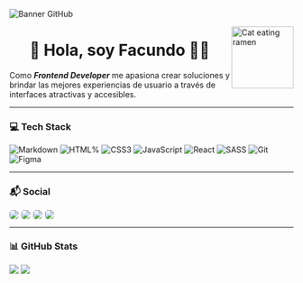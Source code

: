 ![Banner GitHub](https://i.ibb.co/kQ2SrJz/Untitled-design.png)

<img align="right" alt="Cat eating ramen" height="110px" src="https://i.ibb.co/v3p3cC9/catramen.gif"/>

<h1 align="center" border="none">👋 Hola, soy Facundo 🐱‍👤</h1>

Como **_Frontend Developer_** me apasiona crear soluciones y brindar las mejores experiencias de usuario a través de interfaces atractivas y accesibles.

---

### 💻  Tech Stack

![Markdown](https://img.shields.io/badge/Markdown-000000?style=for-the-badge&logo=markdown&logoColor=white)
![HTML%](https://img.shields.io/badge/HTML5-E34F26?style=for-the-badge&logo=html5&logoColor=white)
![CSS3](https://img.shields.io/badge/CSS3-1572B6?style=for-the-badge&logo=css3&logoColor=white)
![JavaScript](https://img.shields.io/badge/JavaScript-F7DF1E?style=for-the-badge&logo=JavaScript&logoColor=white)
![React](https://img.shields.io/badge/React-20232A?style=for-the-badge&logo=react&logoColor=61DAFB)
![SASS](https://img.shields.io/badge/Sass-CC6699?style=for-the-badge&logo=sass&logoColor=white)
![Git](https://img.shields.io/badge/GIT-E44C30?style=for-the-badge&logo=git&logoColor=white)
![Figma](https://img.shields.io/badge/Figma-F24E1E?style=for-the-badge&logo=figma&logoColor=white)

---

### 📬  Social

<div style=display:flex>
<a style=margin-right:5px href="https://www.linkedin.com/in/facundoluna" target=_blank> <img style="border-radius:5px" src="https://img.shields.io/badge/LinkedIn-0077B5?style=for-the-badge&logo=linkedin&logoColor=white">
</a>
<a style=margin-right:5px href="https://twitter.com/FacundoLuna__" target=_blank> <img style="border-radius:5px" src="https://img.shields.io/badge/FacundoLuna__-1DA1F2?style=for-the-badge&logo=twitter&logoColor=white">
</a>
<a style=margin-right:5px><img style=border-radius:5px src="https://img.shields.io/badge/FacundoLuna7-2CA5E0?style=for-the-badge&logo=telegram&logoColor=white"></a>
<a><img style=border-radius:5px src="https://img.shields.io/badge/Gmail-D14836?style=for-the-badge&logo=gmail&logoColor=white"></a>
</div>

---

### 📊 GitHub Stats

<img src="https://github-readme-stats.vercel.app/api?username=Facugl&show_icons=true&theme=panda" />

<img src="https://github-readme-stats.vercel.app/api/top-langs/?username=Facugl&layout=compact&langs_count=8&show_icons=true&theme=panda&card_width=450" />
